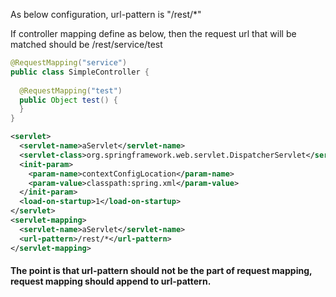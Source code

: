As below configuration, url-pattern is "/rest/*"

If controller mapping define as below, then the request url that will be matched should be /rest/service/test

```java
@RequestMapping("service")
public class SimpleController {
  
  @RequestMapping("test")
  public Object test() {
  }
}
```

```xml
<servlet>
  <servlet-name>aServlet</servlet-name>
  <servlet-class>org.springframework.web.servlet.DispatcherServlet</servlet-class>
  <init-param>
    <param-name>contextConfigLocation</param-name>
    <param-value>classpath:spring.xml</param-value>
  </init-param>
  <load-on-startup>1</load-on-startup>
</servlet>
<servlet-mapping>
  <servlet-name>aServlet</servlet-name>
  <url-pattern>/rest/*</url-pattern>
</servlet-mapping>
```

#### The point is that url-pattern should not be the part of request mapping, request mapping should append to url-pattern.
